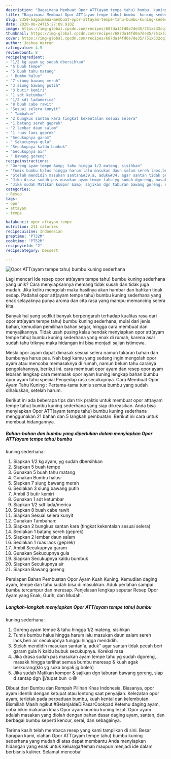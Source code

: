 ```yaml
---
description: "Bagaimana Membuat Opor ATT(ayam tempe tahu) bumbu  kuning sederhana, Lezat Sekali"
title: "Bagaimana Membuat Opor ATT(ayam tempe tahu) bumbu  kuning sederhana, Lezat Sekali"
slug: 2359-bagaimana-membuat-opor-attayam-tempe-tahu-bumbu-kuning-sederhana-lezat-sekali
date: 2020-08-24T15:27:09.910Z
image: https://img-global.cpcdn.com/recipes/687da14fd0a7de35/751x532cq70/opor-attayam-tempe-tahu-bumbu-kuning-sederhana-foto-resep-utama.jpg
thumbnail: https://img-global.cpcdn.com/recipes/687da14fd0a7de35/751x532cq70/opor-attayam-tempe-tahu-bumbu-kuning-sederhana-foto-resep-utama.jpg
cover: https://img-global.cpcdn.com/recipes/687da14fd0a7de35/751x532cq70/opor-attayam-tempe-tahu-bumbu-kuning-sederhana-foto-resep-utama.jpg
author: Joshua Warren
ratingvalue: 4.5
reviewcount: 8
recipeingredient:
- "1/2 kg ayam yg sudah dbersihkan"
- "5 buah tempe"
- "5 buah tahu matang"
- " Bumbu halus"
- "7 siung bawang merah"
- "3 siung bawang putih"
- "3 butir kemiri"
- "1 sdt ketumbar"
- "1/2 sdt ladamerica"
- "8 buah cabe rawit"
- "Sesuai selera kunyit"
- " Tambahan"
- "2 bungkus santan kara tingkat kekentalan sesuai selera"
- "1 batang sereh geprek"
- "2 lembar daun salam"
- "1 ruas laos geprek"
- "Secukupnya garam"
- " Sekucupnya gula"
- "Secukupnya kaldu bumbuk"
- "Secukupnya air"
- " Bawang goreng"
recipeinstructions:
- "Goreng ayam tempe &amp; tahu hingga 1/2 mateng, sisihkan"
- "Tumis bumbu halus hingga harum lalu masukan daun salam sereh laos,beri air secukupnya tunggu hingga mendidih."
- "Stelah mendidih masukan santan&#39;a, aduk&#34; agar santan tidak pecah beri garam gula N kaldu bubuk secukupnya. Koreksi rasa"
- "Jika drasa sudah pas masukan ayam tempe tahu yg sudah dgoreng, masakk hingga terlihat semua bumbu meresap &amp; kuah agak berkurang(klo yg suka bnyak jg boleh)"
- "Jika sudah Matikan kompor &amp; sajikan dgn taburan bawang goreng, siap d santap dgn 🍚/tupat bun ☺️😄"
categories:
- Resep
tags:
- opor
- attayam
- tempe

katakunci: opor attayam tempe 
nutrition: 211 calories
recipecuisine: Indonesian
preptime: "PT32M"
cooktime: "PT52M"
recipeyield: "2"
recipecategory: Dessert

---
```



![Opor ATT(ayam tempe tahu) bumbu 
kuning sederhana](https://img-global.cpcdn.com/recipes/687da14fd0a7de35/751x532cq70/opor-attayam-tempe-tahu-bumbu-kuning-sederhana-foto-resep-utama.jpg)

Lagi mencari ide resep opor att(ayam tempe tahu) bumbu 
kuning sederhana yang unik? Cara menyiapkannya memang tidak susah dan tidak juga mudah. Jika keliru mengolah maka hasilnya akan hambar dan bahkan tidak sedap. Padahal opor att(ayam tempe tahu) bumbu 
kuning sederhana yang enak selayaknya punya aroma dan cita rasa yang mampu memancing selera kita.

Banyak hal yang sedikit banyak berpengaruh terhadap kualitas rasa dari opor att(ayam tempe tahu) bumbu 
kuning sederhana, mulai dari jenis bahan, kemudian pemilihan bahan segar, hingga cara membuat dan menyajikannya. Tidak usah pusing kalau hendak menyiapkan opor att(ayam tempe tahu) bumbu 
kuning sederhana yang enak di rumah, karena asal sudah tahu triknya maka hidangan ini bisa menjadi sajian istimewa.

Meski opor ayam dapat dimasak sesuai selera namun takaran bahan dan bumbunya harus pas. Nah bagi kamu yang sedang ingin mengolah opor ayam atau mencoba memasaknya di rumah, namun belum tahu caranya pengolahannya, berikut ini. cara membuat opor ayam dan resep opor ayam lebaran lengkap cara memasak opor ayam kuning lengkap bahan bumbu opor ayam tahu special Penyedap rasa secukupnya. Cara Membuat Opor Ayam Tahu Kuning : Pertama-tama tumis semua bumbu yang sudah dihaluskan, setelah harum.


Berikut ini ada beberapa tips dan trik praktis untuk membuat opor att(ayam tempe tahu) bumbu 
kuning sederhana yang siap dikreasikan. Anda bisa menyiapkan Opor ATT(ayam tempe tahu) bumbu 
kuning sederhana menggunakan 21 bahan dan 5 langkah pembuatan. Berikut ini cara untuk membuat hidangannya.

<!--inarticleads1-->

##### Bahan-bahan dan bumbu yang diperlukan dalam menyiapkan Opor ATT(ayam tempe tahu) bumbu 
kuning sederhana:

1. Siapkan 1/2 kg ayam, yg sudah dbersihkan
1. Siapkan 5 buah tempe
1. Gunakan 5 buah tahu matang
1. Gunakan  Bumbu halus:
1. Siapkan 7 siung bawang merah
1. Sediakan 3 siung bawang putih
1. Ambil 3 butir kemiri
1. Gunakan 1 sdt ketumbar
1. Siapkan 1/2 sdt lada/merica
1. Siapkan 8 buah cabe rawit
1. Siapkan Sesuai selera kunyit
1. Gunakan  Tambahan:
1. Siapkan 2 bungkus santan kara (tingkat kekentalan sesuai selera)
1. Sediakan 1 batang sereh (geprek)
1. Siapkan 2 lembar daun salam
1. Sediakan 1 ruas laos (geprek)
1. Ambil Secukupnya garam
1. Gunakan  Sekucupnya gula
1. Siapkan Secukupnya kaldu bumbuk
1. Siapkan Secukupnya air
1. Siapkan  Bawang goreng


Persiapan Bahan Pembuatan Opor Ayam Kuah Kuning. Kemudian daging ayam, tempe dan tahu sudah bisa di masukkan. Aduk perlahan sampai bumbu tercampur dan meresap. Penjelasan lengkap seputar Resep Opor Ayam yang Enak, Gurih, dan Mudah. 

<!--inarticleads2-->

##### Langkah-langkah menyiapkan Opor ATT(ayam tempe tahu) bumbu 
kuning sederhana:

1. Goreng ayam tempe &amp; tahu hingga 1/2 mateng, sisihkan
1. Tumis bumbu halus hingga harum lalu masukan daun salam sereh laos,beri air secukupnya tunggu hingga mendidih.
1. Stelah mendidih masukan santan&#39;a, aduk&#34; agar santan tidak pecah beri garam gula N kaldu bubuk secukupnya. Koreksi rasa
1. Jika drasa sudah pas masukan ayam tempe tahu yg sudah dgoreng, masakk hingga terlihat semua bumbu meresap &amp; kuah agak berkurang(klo yg suka bnyak jg boleh)
1. Jika sudah Matikan kompor &amp; sajikan dgn taburan bawang goreng, siap d santap dgn 🍚/tupat bun ☺️😄


Dibuat dari Bumbu dan Rempah Pilihan Khas Indonesia. Biasanya, opor ayam identik dengan ketupat atau lontong saat penyajian. Kelezatan opor ayam, terletak pada perpaduan bumbu, kuah kental dan kelembutan. Bismillah Masih ngikut #BelanjaIdeDiPasarCookpad Ketemu daging ayam, coba bikin makanan khas Opor ayam bumbu kuning lezat. Opor ayam adalah masakan yang diolah dengan bahan dasar daging ayam, santan, dan berbagai bumbu seperti kencur, serai, dan sebagainya. 

Terima kasih telah membaca resep yang kami tampilkan di sini. Besar harapan kami, olahan Opor ATT(ayam tempe tahu) bumbu 
kuning sederhana yang mudah di atas dapat membantu Anda menyiapkan hidangan yang enak untuk keluarga/teman maupun menjadi ide dalam berbisnis kuliner. Selamat mencoba!

